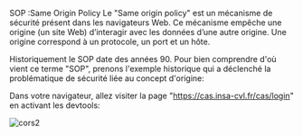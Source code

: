 SOP :Same Origin Policy
Le "Same origin policy" est un mécanisme de sécurité présent dans les navigateurs Web. Ce mécanisme empêche une origine (un site Web) d’interagir avec les données d’une autre origine. Une origine correspond à un protocole, un port et un hôte.

Historiquement le SOP date des années 90. Pour bien comprendre d'où vient ce terme "SOP", prenons l'exemple historique qui a déclenché la problématique de sécurité liée au concept d'origine:

Dans votre navigateur, allez visiter la page "https://cas.insa-cvl.fr/cas/login" en activant les devtools:

![cors2](https://github.com/adell2024/intro_securite_info/assets/159798073/73b37231-999d-4c57-a060-8830ae1991e7)
